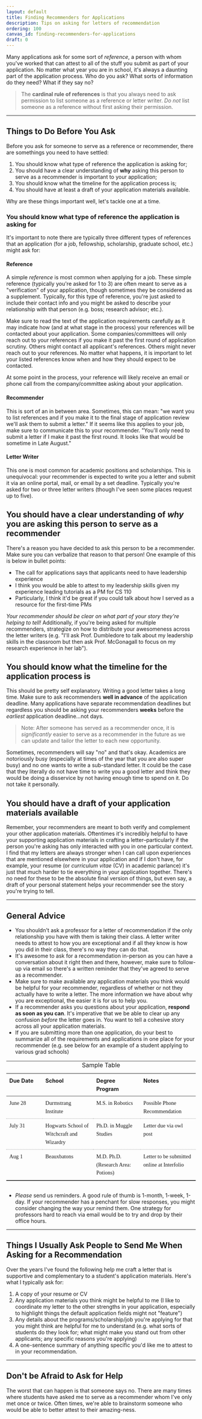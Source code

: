 ```yaml
---
layout: default
title: Finding Recommenders for Applications
description: Tips on asking for letters of recommendation
ordering: 100
canvas_id: finding-recommenders-for-applications
draft: 0
---
```

Many applications ask for some sort of _reference_, a person with whom you've worked that can attest to all of the stuff you submit as part of your application. No matter what year you are in school, it's always a daunting part of the application process. Who do you ask? What sorts of information do they need? What if they say no?


> The **cardinal rule of references** is that you always need to ask permission to list someone as a reference or letter writer. _Do not_ list someone as a reference without first asking their permission.

* * *

## Things to Do Before You Ask

Before you ask for someone to serve as a reference or recommender, there are somethings you need to have settled:

1. You should know what type of reference the application is asking for;
2. You should have a clear understanding of **why** asking this person to serve as a recommender is important to your application;
3. You should know what the timeline for the application process is;
4. You should have at least a draft of your application materials available.

Why are these things important well, let's tackle one at a time.

### You should know what type of reference the application is asking for
It's important to note there are typically three different types of references that an application (for a job, fellowship, scholarship, graduate school, etc.) might ask for:

#### Reference
A simple _reference_ is most common when applying for a job. These simple reference (typically you're asked for 1 to 3) are often meant to serve as a "verification" of your application, though sometimes they be considered as a supplement. Typically, for this type of reference, you're just asked to include their contact info and you might be asked to describe your relationship with that person (e.g. boss; research advisor; etc.).

Make sure to read the text of the application requirements carefully as it may indicate how (and at what stage in the process) your references will be contacted about your application. Some companies/committees will only reach out to your references if you make it past the first round of application scrutiny. Others might contact all applicant's references. Others might never reach out to your references. No matter what happens, it is important to let your listed references know when and how they should expect to be contacted.

At some point in the process, your reference will likely receive an email or phone call from the company/committee asking about your application.

#### Recommender
This is sort of an in between area. Sometimes, this can mean: "we want you to list references and if you make it to the final stage of application review we'll ask them to submit a letter." If it seems like this applies to your job, make sure to communicate this to your recommender. "You'll only need to submit a letter if I make it past the first round. It looks like that would be sometime in Late August."

#### Letter Writer
This one is most common for academic positions and scholarships. This is unequivocal: your recommender is expected to write you a letter and submit it via an online portal, mail, or email by a set deadline. Typically you're asked for two or three letter writers (though I've seen some places request up to five).

## You should have a clear understanding of _why_ you are asking this person to serve as a recommender

There's a reason you have decided to ask this person to be a recommender. Make sure you can verbalize that reason to that person! One example of this is below in bullet points:

* The call for applications says that applicants need to have leadership experience
* I think you would be able to attest to my leadership skills given my experience leading tutorials as a PM for CS 110
* Particularly, I think it'd be great if you could talk about how I served as a resource for the first-time PMs

_Your recommender should be clear on what part of your story they're helping to tell!_ Additionally, if you're being asked for multiple recommenders, strategize on how to distribute your awesomeness across the letter writers (e.g. "I'll ask Prof. Dumbledore to talk about my leadership skills in the classroom but then ask Prof. McGonagall to focus on my research experience in her lab").

## You should know what the timeline for the application process is

This should be pretty self explanatory. Writing a good letter takes a long time. Make sure to ask recommenders **well in advance** of the application deadline. Many applications have separate recommendation deadlines but regardless you should be asking your recommenders **weeks** before the _earliest_ application deadline...not days.

> Note: After someone has served as a recommender once, it is _significantly_ easier to serve as a recommender in the future as we can update and tailor the letter to each new opportunity.

Sometimes, recommenders will say "no" and that's okay. Academics are notoriously busy (especially at times of the year that you are also super busy) and no one wants to write a sub-standard letter. It could be the case that they literally do not have time to write you a good letter and think they would be doing a disservice by not having enough time to spend on it. Do not take it personally.

## You should have a draft of your application materials available

Remember, your recommenders are meant to both verify and complement your other application materials. Oftentimes it's incredibly helpful to have your supporting application materials in crafting a letter–particularly if the person you're asking has only interacted with you in one particular context. I find that my letters are always stronger when I can call upon experiences that are mentioned elsewhere in your application and if I don't have, for example, your resume (or _curriculum vitae_ (CV) in academic parlance) it's just that much harder to tie everything in your application together. There's no need for these to be the absolute final version of things, but even say, a draft of your personal statement helps your recommender see the story you're trying to tell.

* * *

## General Advice
* You shouldn't ask a professor for a letter of recommendation if the only relationship you have with them is taking their class. A letter writer needs to attest to how you are exceptional and if all they know is how you did in their class, there's no way they can do that.
* It's awesome to ask for a recommendation in-person as you can have a conversation about it right then and there, however, make sure to follow-up via email so there's a written reminder that they've agreed to serve as a recommender.
* Make sure to make available any application materials you think would be helpful for your recommender, regardless of whether or not they actually have to write a letter. The more information we have about why you are exceptional, the easier it is for us to help you.
* If a recommender asks you questions about your application, **respond as soon as you can**. It's imperative that we be able to clear up any confusion _before_ the letter goes in. You want to tell a cohesive story across all your application materials.
* If you are submitting more than one application, do your best to summarize all of the requirements and applications in one place for your recommender (e.g. see below for an example of a student applying to various grad schools)

<table style="border-top: solid 1px #444; border-bottom: solid 1px #444; border-collapse: collapse; width: 100%; margin-bottom: 30px;">
        <caption>Sample Table</caption>
        <thead>
            <tr style="border-bottom: solid 1px #444;">
                <th scope="col" style="font-size: 0.9em; line-height: 1.5em; margin-top: 5px; vertical-align: top; border-bottom: dotted 1px #999; padding: 8px; text-align: left; min-width: 80px;">Due Date</th>
                <th scope="col" style="font-size: 0.9em; line-height: 1.5em; margin-top: 5px; vertical-align: top; border-bottom: dotted 1px #999; padding: 8px; text-align: left; min-width: 80px;">School</th>
                <th scope="col" style="font-size: 0.9em; line-height: 1.5em; margin-top: 5px; vertical-align: top; border-bottom: dotted 1px #999; padding: 8px; text-align: left; min-width: 80px;">Degree Program</th>
                <th scope="col" style="font-size: 0.9em; line-height: 1.5em; margin-top: 5px; vertical-align: top; border-bottom: dotted 1px #999; padding: 8px; text-align: left; min-width: 80px;">Notes</th>
            </tr>
        </thead>
        <tbody>
            <tr>
                <td style="font-size: 0.9em; line-height: 1.5em; margin-top: 5px; vertical-align: top; font-family: 'Akkurat Pro Light'; border-bottom: dotted 1px #999; padding: 8px; min-width: 80px;">June 28</td>
                <td style="font-size: 0.9em; line-height: 1.5em; margin-top: 5px; vertical-align: top; font-family: 'Akkurat Pro Light'; border-bottom: dotted 1px #999; padding: 8px; min-width: 80px;">Durmstrang Institute</td>
                <td style="font-size: 0.9em; line-height: 1.5em; margin-top: 5px; vertical-align: top; font-family: 'Akkurat Pro Light'; border-bottom: dotted 1px #999; padding: 8px; min-width: 80px;">M.S. in Robotics</td>
                <td style="font-size: 0.9em; line-height: 1.5em; margin-top: 5px; vertical-align: top; font-family: 'Akkurat Pro Light'; border-bottom: dotted 1px #999; padding: 8px; min-width: 80px;">Possible Phone Recommendation</td>
            </tr>
            <tr>
                <td style="font-size: 0.9em; line-height: 1.5em; margin-top: 5px; vertical-align: top; font-family: 'Akkurat Pro Light'; border-bottom: dotted 1px #999; padding: 8px; min-width: 80px;">July 31</td>
                <td style="font-size: 0.9em; line-height: 1.5em; margin-top: 5px; vertical-align: top; font-family: 'Akkurat Pro Light'; border-bottom: dotted 1px #999; padding: 8px; min-width: 80px;">Hogwarts School of Witchcraft and Wizardry</td>
                <td style="font-size: 0.9em; line-height: 1.5em; margin-top: 5px; vertical-align: top; font-family: 'Akkurat Pro Light'; border-bottom: dotted 1px #999; padding: 8px; min-width: 80px;">Ph.D. in Muggle Studies</td>
                <td style="font-size: 0.9em; line-height: 1.5em; margin-top: 5px; vertical-align: top; font-family: 'Akkurat Pro Light'; border-bottom: dotted 1px #999; padding: 8px; min-width: 80px;">Letter due via owl post</td>
            </tr>
            <tr>
                <td style="font-size: 0.9em; line-height: 1.5em; margin-top: 5px; vertical-align: top; font-family: 'Akkurat Pro Light'; border-bottom: dotted 1px #999; padding: 8px; min-width: 80px;">Aug 1</td>
                <td style="font-size: 0.9em; line-height: 1.5em; margin-top: 5px; vertical-align: top; font-family: 'Akkurat Pro Light'; border-bottom: dotted 1px #999; padding: 8px; min-width: 80px;">Beauxbatons</td>
                <td style="font-size: 0.9em; line-height: 1.5em; margin-top: 5px; vertical-align: top; font-family: 'Akkurat Pro Light'; border-bottom: dotted 1px #999; padding: 8px; min-width: 80px;">M.D. Ph.D. (Research Area: Potions)</td>
                <td style="font-size: 0.9em; line-height: 1.5em; margin-top: 5px; vertical-align: top; font-family: 'Akkurat Pro Light'; border-bottom: dotted 1px #999; padding: 8px; min-width: 80px;">Letter to be submitted online at Interfolio</td>
            </tr>
        </tbody>
    </table>

* _Please_ send us reminders. A good rule of thumb is 1-month, 1-week, 1-day. If your recommender has a penchant for slow responses, you might consider changing the way your remind them. One strategy for professors hard to reach via email would be to try and drop by their office hours.

* * *

## Things I Usually Ask People to Send Me When Asking for a Recommendation
Over the years I've found the following help me craft a letter that is supportive and complementary to a student's application materials. Here's what I typically ask for:

1. A copy of your resume or CV
2. Any application materials you think might be helpful to me (I like to coordinate my letter to the other strengths in your application, especially to highlight things the default application fields might not "feature")
3. Any details about the programs/scholarship/job you're applying for that you might think are helpful for me to understand (e.g. what sorts of students do they look for; what might make you stand out from other applicants; any specific reasons you're applying)
4. A one-sentence summary of anything specific you'd like me to attest to in your recommendation.

* * *

## Don't be Afraid to Ask for Help
The worst that can happen is that someone says no. There are many times where students have asked me to serve as a recommender whom I've only met once or twice. Often times, we're able to brainstorm someone who would be able to better attest to their amazing-ness.
